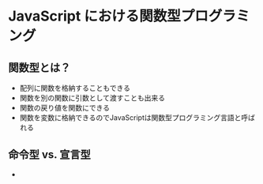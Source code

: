# JavaScript における関数型プログラミング

## 関数型とは？

- 配列に関数を格納することもできる
- 関数を別の関数に引数として渡すことも出来る
- 関数の戻り値を関数にできる
- 関数を変数に格納できるのでJavaScriptは関数型プログラミング言語と呼ばれる

## 命令型 vs. 宣言型

- 
